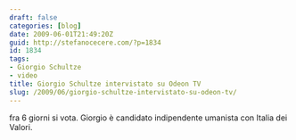 ```yaml
---
draft: false
categories: [blog]
date: 2009-06-01T21:49:20Z
guid: http://stefanocecere.com/?p=1834
id: 1834
tags:
- Giorgio Schultze
- video
title: Giorgio Schultze intervistato su Odeon TV
slug: /2009/06/giorgio-schultze-intervistato-su-odeon-tv/
---
```


fra 6 giorni si vota. Giorgio è candidato indipendente umanista con Italia dei Valori.